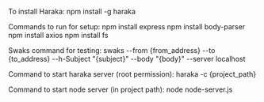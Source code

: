 To install Haraka:
npm install -g haraka

Commands to run for setup:
npm install express
npm install body-parser
npm install axios
npm install fs

Swaks command for testing:
swaks --from {from_address} --to {to_address} --h-Subject "{subject}" --body "{body}" --server localhost

Command to start haraka server (root permission):
haraka -c {project_path}

Command to start node server (in project path):
node node-server.js
